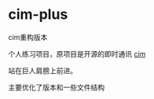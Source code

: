 # cim-plus
cim重构版本

个人练习项目，原项目是开源的即时通讯 [cim](https://github.com/crossoverJie/cim)

站在巨人肩膀上前进。

主要优化了版本和一些文件结构